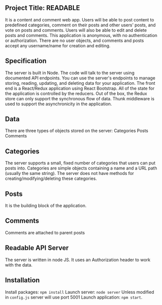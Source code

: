## Project Title:   READABLE

It is a content and comment web app. Users will be able to post content to predefined categories, comment on their posts and other users' posts, and vote on posts and comments. Users will also be able to edit and delete posts and comments. This application is anonymous, with no authentication or authorization. There are no user objects, and comments and posts accept any username/name for creation and editing.


## Specification
The server is built in Node. The code will talk to the server using documented API endpoints. You can use the server's endpoints to manage storing, reading, updating, and deleting data for your application.
The front end is a React/Redux application using React Bootstrap. All of the state for the application is controlled by the reducers. Out of the box, the Redux store can only support the synchronous flow of data. Thunk middleware is  used to support the  asynchronicity in the application.

## Data
There are three types of objects stored on the server:
Categories
Posts
Comments

## Categories
The server supports a small, fixed number of categories that users can put posts into. Categories are simple objects containing a name and a URL path (usually the same string). The server does not have methods for creating/modifying/deleting these categories.
## Posts
It is the building block of the application.
## Comments
Comments are attached to parent posts


## Readable API Server
The server is written in node JS. It uses an Authorization header to work with the data.

## Installation

Install packages: `npm install`
Launch server: `node server`
Unless modified in `config.js` server will use port 5001
Launch application: `npm start`.

